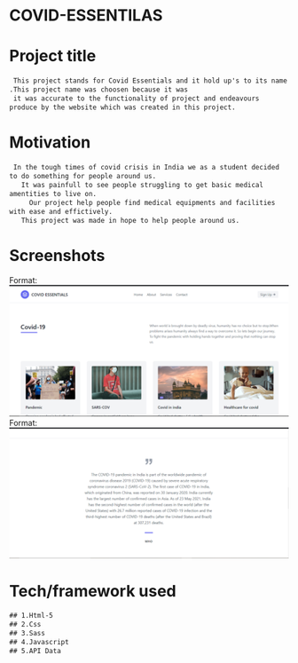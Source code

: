 # COVID-ESSENTILAS


# Project title
     
     This project stands for Covid Essentials and it hold up's to its name .This project name was choosen because it was 
     it was accurate to the functionality of project and endeavours produce by the website which was created in this project.


# Motivation  

     In the tough times of covid crisis in India we as a student decided to do something for people around us.
       It was painfull to see people struggling to get basic medical amentities to live on.
         Our project help people find medical equipments and facilities with ease and effictively.
       This project was made in hope to help people around us.
       
       
# Screenshots
  
  
  Format: ![Alt Text](https://github.com/Gitesh445/COVID-ESSENTILAS/blob/gh-page/Screenshot%20(37).png)
  Format: ![Alt Text](https://github.com/Gitesh445/COVID-ESSENTILAS/blob/gh-page/Screenshot%20(39).png)


# Tech/framework used
   
   
    ## 1.Html-5
    ## 2.Css
    ## 3.Sass
    ## 4.Javascript
    ## 5.API Data
  
  
    
    
